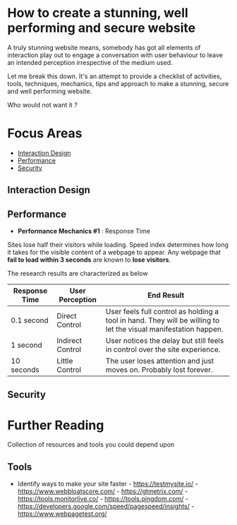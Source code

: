 # How to create a stunning, well performing and secure website

  A truly stunning website means, somebody has got all  elements of interaction play out to engage a conversation with user behaviour to leave an intended perception irrespective of the medium  used. 

  Let me break this down. It's an attempt to provide a checklist of activities, tools, techniques, mechanics, tips and approach to make a stunning, secure and well performing website. 

  Who would not want it ?


# Focus Areas

  - [Interaction Design](#interaction-design-)
  - [Performance](#performance-)
  - [Security](#security-)	

## Interaction Design


## Performance

  - **Performance Mechanics #1** : Response Time

  Sites lose half their visitors while loading. Speed index determines how long it takes for the visible content of a webpage to appear. Any webpage that **fail to load within 3 seconds** are known to **lose visitors**.

  The research results are characterized as below

  | Response Time | User Perception  | End Result |
  | ------------- | ---------------- | ---------- |
  | 0.1 second    | Direct Control   | User feels full control as holding a tool in hand. They will be willing to let the visual manifestation happen.  |
  | 1 second      | Indirect Control | User notices the delay but still feels in control over the site experience. |
  | 10 seconds    | Little Control   | The user loses attention and just moves on. Probably lost forever. |
  

## Security


# Further Reading

  Collection of resources and tools you could depend upon

  ## Tools


  -  Identify ways to make your site faster 
	- https://testmysite.io/
	- https://www.webbloatscore.com/
	- https://gtmetrix.com/
	- https://tools.monitorlive.co/
	- https://tools.pingdom.com/
	- https://developers.google.com/speed/pagespeed/insights/
	- https://www.webpagetest.org/




